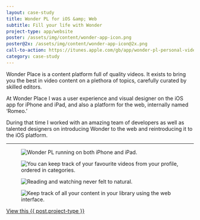```yaml
---
layout: case-study
title: Wonder PL for iOS &amp; Web
subtitle: Fill your life with Wonder
project-type: app/website
poster: /assets/img/content/wonder-app-icon.png
poster@2x: /assets/img/content/wonder-app-icon@2x.png
call-to-action: https://itunes.apple.com/gb/app/wonder-pl-personal-video-magazine/
category: case-study
---
```

<div class="text-col t--center">
  <p class="lede">Wonder Place is a content platform full of quality videos. It exists to bring you the best in video content on a plethora of topics, carefully curated by skilled editors.</p>
  <p>At Wonder Place I was a user experience and visual designer on the iOS app for iPhone and iPad, and also a platform for the web, internally named &lsquo;Romeo.&rsquo;</p>
  <p>During that time I worked with an amazing team of developers as well as talented designers on introducing Wonder to the web and reintroducing it to the iOS platform.</p>
</div>
<hr class="rule  rule--ornament" data-ornament="***">
<figure class="gallery">
  <img src="/assets/img/content/iphone-and-ipad-promo.png" srcset="/assets/img/content/iphone-and-ipad-promo.png 1x,/assets/img/content/iphone-and-ipad-promo@2x.png 2x" alt="Wonder PL running on both iPhone and iPad.">
</figure>
<figure class="gallery">
  <img src="/assets/img/content/iphone-profile-three-up.png" srcset="/assets/img/content/iphone-profile-three-up.png 1x,/assets/img/content/iphone-profile-three-up@2x.png 2x" alt="You can keep track of your favourite videos from your profile, ordered in categories.">
</figure>
<figure class="gallery">
  <img src="/assets/img/content/iphone-video-overlay-two-up.png" srcset="/assets/img/content/iphone-video-overlay-two-up.png 1x,/assets/img/content/iphone-video-overlay-two-up@2x.png 2x" alt="Reading and watching never felt to natural.">
</figure>
<figure class="gallery">
  <img src="/assets/img/content/macbook-romeo-library.png" srcset="/assets/img/content/macbook-romeo-library.png 1x,/assets/img/content/macbook-romeo-library@2x.png 2x" alt="Keep track of all your content in your library using the web interface.">
</figure>
<p class="t--center"><a href="{{ post.call-to-action }}" class="icon-text">View this {{ post.project-type }} <i class="icon  icon--right-arrow  icon-text__icon"></i></a></p>
